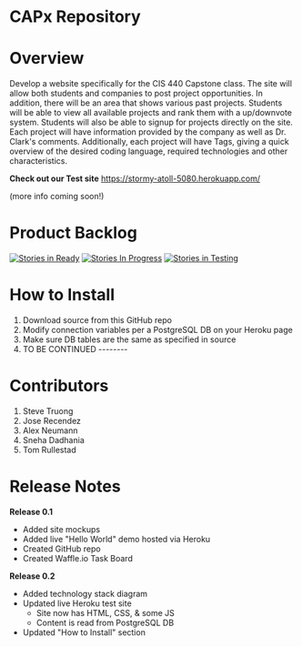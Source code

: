 CAPx Repository
==============

Overview
=========

Develop a website specifically for the CIS 440 Capstone class. The site will allow both students and companies to post project opportunities. In addition, there will be an area that shows various past projects. Students will be able to view all available projects and rank them with a up/downvote system. Students will also be able to signup for projects directly on the site. Each project will have information provided by the company as well as Dr. Clark's comments. Additionally, each project will have Tags, giving a quick overview of the desired coding language, required technologies and other characteristics.

**Check out our Test site**
https://stormy-atoll-5080.herokuapp.com/

(more info coming soon!)

Product Backlog
========
[![Stories in Ready](https://badge.waffle.io/asu-cis-capstone/capx.png?label=ready&title=Ready)](https://waffle.io/asu-cis-capstone/capx) [![Stories In Progress](https://badge.waffle.io/asu-cis-capstone/capx.png?label=In%20Progress&title=In%20Progress)](https://waffle.io/asu-cis-capstone/capx) [![Stories in Testing](https://badge.waffle.io/asu-cis-capstone/capx.png?label=testing&title=Testing)](https://waffle.io/asu-cis-capstone/capx)

How to Install
==================

1. Download source from this GitHub repo
2. Modify connection variables per a PostgreSQL DB on your Heroku page
3. Make sure DB tables are the same as specified in source
4. TO BE CONTINUED --------

Contributors 
=======================

1. Steve Truong
2. Jose Recendez
3. Alex Neumann
4. Sneha Dadhania
5. Tom Rullestad

Release Notes
=========

**Release 0.1**

- Added site mockups
- Added live "Hello World" demo hosted via Heroku
- Created GitHub repo
- Created Waffle.io Task Board

**Release 0.2**

- Added technology stack diagram
- Updated live Heroku test site
  - Site now has HTML, CSS, & some JS
  - Content is read from PostgreSQL DB
- Updated "How to Install" section
